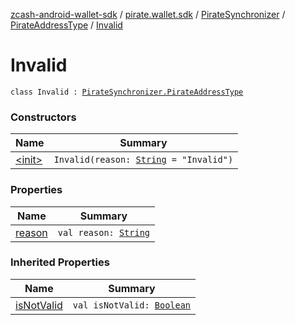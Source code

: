 [zcash-android-wallet-sdk](../../../../index.md) / [pirate.wallet.sdk](../../../index.md) / [PirateSynchronizer](../../index.md) / [PirateAddressType](../index.md) / [Invalid](./index.md)

# Invalid

`class Invalid : `[`PirateSynchronizer.PirateAddressType`](../index.md)

### Constructors

| Name | Summary |
|---|---|
| [&lt;init&gt;](-init-.md) | `Invalid(reason: `[`String`](https://kotlinlang.org/api/latest/jvm/stdlib/kotlin/-string/index.html)` = "Invalid")` |

### Properties

| Name | Summary |
|---|---|
| [reason](reason.md) | `val reason: `[`String`](https://kotlinlang.org/api/latest/jvm/stdlib/kotlin/-string/index.html) |

### Inherited Properties

| Name | Summary |
|---|---|
| [isNotValid](../is-not-valid.md) | `val isNotValid: `[`Boolean`](https://kotlinlang.org/api/latest/jvm/stdlib/kotlin/-boolean/index.html) |
